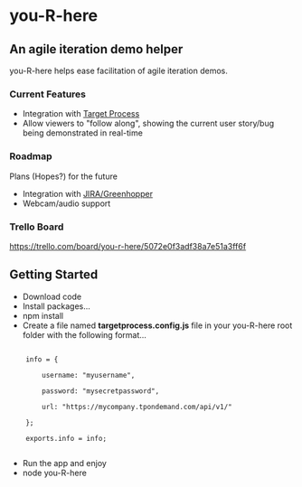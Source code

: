 you-R-here
==========

An agile iteration demo helper
------------------------------

you-R-here helps ease facilitation of agile iteration demos.

### Current Features
*  Integration with [Target Process](http://www.targetprocess.com/)
*  Allow viewers to "follow along", showing the current user story/bug being demonstrated in real-time

### Roadmap
Plans (Hopes?) for the future
*  Integration with [JIRA/Greenhopper](http://www.atlassian.com/software/greenhopper/overview)
*  Webcam/audio support

### Trello Board
https://trello.com/board/you-r-here/5072e0f3adf38a7e51a3ff6f

Getting Started
------------------------------

*  Download code
*  Install packages...
  *  npm install
*  Create a file named __targetprocess.config.js__ file in your you-R-here root folder with the following format...	

<code>
	info = {<br/>
		username: "myusername",<br/>
		password: "mysecretpassword",<br/>
		url: "https://mycompany.tpondemand.com/api/v1/"<br/>
	};<br/>
	exports.info = info;<br/>
</code>

*  Run the app and enjoy
  *  node you-R-here
